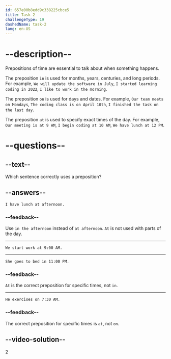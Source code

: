```yaml
---
id: 657e00b8edd9c338225cbce5
title: Task 2
challengeType: 19
dashedName: task-2
lang: en-US
---
```


# --description--

Prepositions of time are essential to talk about when something happens.

The preposition `in` is used for months, years, centuries, and long periods. For example, `We will update the software in July`, `I started learning coding in 2022`, `I like to work in the morning`.

The preposition `on` is used for days and dates. For example, `Our team meets on Mondays`, `The coding class is on April 10th`, `I finished the task on the last day`.

The preposition `at` is used to specify exact times of the day. For example, `Our meeting is at 9 AM`, `I begin coding at 10 AM`, `We have lunch at 12 PM`.

# --questions--

## --text--

Which sentence correctly uses a preposition?

## --answers--

`I have lunch at afternoon.`

### --feedback--

Use `in the afternoon` instead of `at afternoon`. `At` is not used with parts of the day.

---

`We start work at 9:00 AM.`

---

`She goes to bed in 11:00 PM.`

### --feedback--

`At` is the correct preposition for specific times, not `in`.

---

`He exercises on 7:30 AM.`

### --feedback--

The correct preposition for specific times is `at`, not `on`.

## --video-solution--

2

